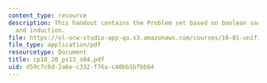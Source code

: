 ```yaml
---
content_type: resource
description: This handout contains the Problem set based on boolean variables, minterms
  and induction.
file: https://ol-ocw-studio-app-qa.s3.amazonaws.com/courses/16-01-unified-engineering-i-ii-iii-iv-fall-2005-spring-2006/d59c7c6d2a6ec332f76ac40bb1bfbb64_cp18_20_ps13_s04.pdf
file_type: application/pdf
resourcetype: Document
title: cp18_20_ps13_s04.pdf
uid: d59c7c6d-2a6e-c332-f76a-c40bb1bfbb64
---
```

